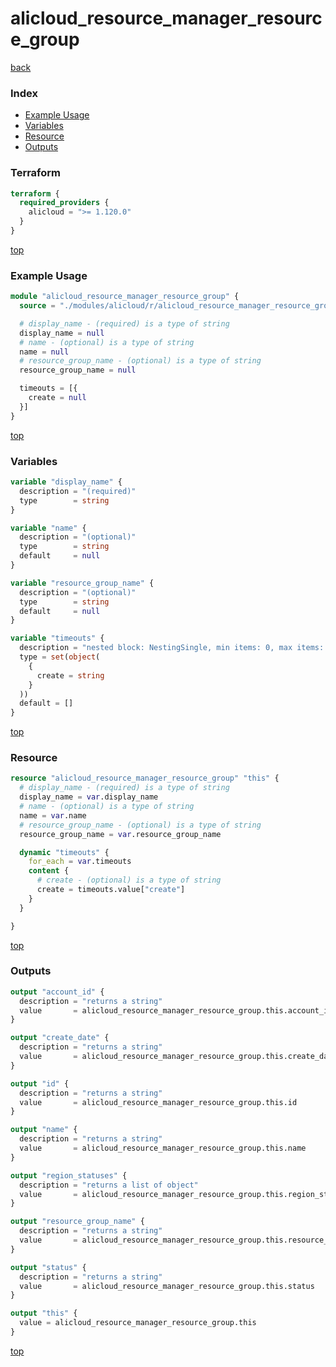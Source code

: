 # alicloud_resource_manager_resource_group

[back](../alicloud.md)

### Index

- [Example Usage](#example-usage)
- [Variables](#variables)
- [Resource](#resource)
- [Outputs](#outputs)

### Terraform

```terraform
terraform {
  required_providers {
    alicloud = ">= 1.120.0"
  }
}
```

[top](#index)

### Example Usage

```terraform
module "alicloud_resource_manager_resource_group" {
  source = "./modules/alicloud/r/alicloud_resource_manager_resource_group"

  # display_name - (required) is a type of string
  display_name = null
  # name - (optional) is a type of string
  name = null
  # resource_group_name - (optional) is a type of string
  resource_group_name = null

  timeouts = [{
    create = null
  }]
}
```

[top](#index)

### Variables

```terraform
variable "display_name" {
  description = "(required)"
  type        = string
}

variable "name" {
  description = "(optional)"
  type        = string
  default     = null
}

variable "resource_group_name" {
  description = "(optional)"
  type        = string
  default     = null
}

variable "timeouts" {
  description = "nested block: NestingSingle, min items: 0, max items: 0"
  type = set(object(
    {
      create = string
    }
  ))
  default = []
}
```

[top](#index)

### Resource

```terraform
resource "alicloud_resource_manager_resource_group" "this" {
  # display_name - (required) is a type of string
  display_name = var.display_name
  # name - (optional) is a type of string
  name = var.name
  # resource_group_name - (optional) is a type of string
  resource_group_name = var.resource_group_name

  dynamic "timeouts" {
    for_each = var.timeouts
    content {
      # create - (optional) is a type of string
      create = timeouts.value["create"]
    }
  }

}
```

[top](#index)

### Outputs

```terraform
output "account_id" {
  description = "returns a string"
  value       = alicloud_resource_manager_resource_group.this.account_id
}

output "create_date" {
  description = "returns a string"
  value       = alicloud_resource_manager_resource_group.this.create_date
}

output "id" {
  description = "returns a string"
  value       = alicloud_resource_manager_resource_group.this.id
}

output "name" {
  description = "returns a string"
  value       = alicloud_resource_manager_resource_group.this.name
}

output "region_statuses" {
  description = "returns a list of object"
  value       = alicloud_resource_manager_resource_group.this.region_statuses
}

output "resource_group_name" {
  description = "returns a string"
  value       = alicloud_resource_manager_resource_group.this.resource_group_name
}

output "status" {
  description = "returns a string"
  value       = alicloud_resource_manager_resource_group.this.status
}

output "this" {
  value = alicloud_resource_manager_resource_group.this
}
```

[top](#index)
